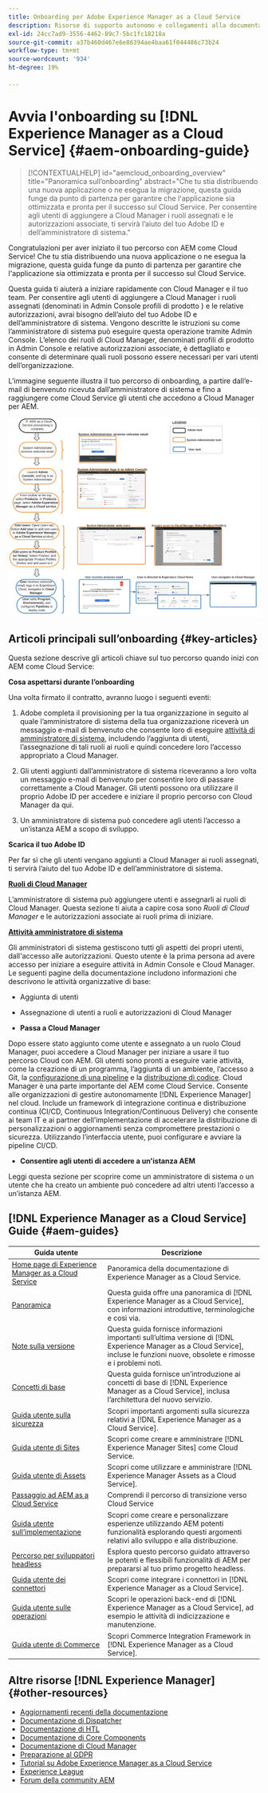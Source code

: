 ```yaml
---
title: Onboarding per Adobe Experience Manager as a Cloud Service
description: Risorse di supporto autonomo e collegamenti alla documentazione per l’onboarding di Adobe Experience Manager as a Cloud Service
exl-id: 24cc7ad9-3556-4462-89c7-5bc1fc18218a
source-git-commit: a37b460d467e6e86394ae4baa61f044486c73b24
workflow-type: tm+mt
source-wordcount: '934'
ht-degree: 19%

---
```


# Avvia l&#39;onboarding su [!DNL Experience Manager as a Cloud Service] {#aem-onboarding-guide}

>[!CONTEXTUALHELP]
>id="aemcloud_onboarding_overview"
>title="Panoramica sull’onboarding"
>abstract="Che tu stia distribuendo una nuova applicazione o ne esegua la migrazione, questa guida funge da punto di partenza per garantire che l&#39;applicazione sia ottimizzata e pronta per il successo sul Cloud Service. Per consentire agli utenti di aggiungere a Cloud Manager i ruoli assegnati e le autorizzazioni associate, ti servirà l’aiuto del tuo Adobe ID e dell’amministratore di sistema."

Congratulazioni per aver iniziato il tuo percorso con AEM come Cloud Service! Che tu stia distribuendo una nuova applicazione o ne esegua la migrazione, questa guida funge da punto di partenza per garantire che l&#39;applicazione sia ottimizzata e pronta per il successo sul Cloud Service.

Questa guida ti aiuterà a iniziare rapidamente con Cloud Manager e il tuo team. Per consentire agli utenti di aggiungere a Cloud Manager i ruoli assegnati (denominati in Admin Console profili di prodotto ) e le relative autorizzazioni, avrai bisogno dell’aiuto del tuo Adobe ID e dell’amministratore di sistema. Vengono descritte le istruzioni su come l’amministratore di sistema può eseguire questa operazione tramite Admin Console. L’elenco dei ruoli di Cloud Manager, denominati profili di prodotto in Admin Console e relative autorizzazioni associate, è dettagliato e consente di determinare quali ruoli possono essere necessari per vari utenti dell’organizzazione.

L’immagine seguente illustra il tuo percorso di onboarding, a partire dall’e-mail di benvenuto ricevuta dall’amministratore di sistema e fino a raggiungere come Cloud Service gli utenti che accedono a Cloud Manager per AEM.

![](/help/onboarding/what-is-required/assets/cust-journey.png)

## Articoli principali sull’onboarding {#key-articles}

Questa sezione descrive gli articoli chiave sul tuo percorso quando inizi con AEM come Cloud Service:

**Cosa aspettarsi durante l’onboarding**

Una volta firmato il contratto, avranno luogo i seguenti eventi:

1. Adobe completa il provisioning per la tua organizzazione in seguito al quale l’amministratore di sistema della tua organizzazione riceverà un messaggio e-mail di benvenuto che consente loro di eseguire [attività di amministratore di sistema](/help/onboarding/what-is-required/add-users-assign-cm-roles.md), includendo l’aggiunta di utenti, l’assegnazione di tali ruoli ai ruoli e quindi concedere loro l’accesso appropriato a Cloud Manager.

1. Gli utenti aggiunti dall’amministratore di sistema riceveranno a loro volta un messaggio e-mail di benvenuto per consentire loro di passare correttamente a Cloud Manager. Gli utenti possono ora utilizzare il proprio Adobe ID per accedere e iniziare il proprio percorso con Cloud Manager da qui.

1. Un amministratore di sistema può concedere agli utenti l’accesso a un’istanza AEM a scopo di sviluppo.

**Scarica il tuo Adobe ID**

Per far sì che gli utenti vengano aggiunti a Cloud Manager ai ruoli assegnati, ti servirà l’aiuto del tuo Adobe ID e dell’amministratore di sistema.

**[Ruoli di Cloud Manager](/help/onboarding/what-is-required/user-roles-permissions.md)**

L’amministratore di sistema può aggiungere utenti e assegnarli ai ruoli di Cloud Manager. Questa sezione ti aiuta a capire cosa sono *Ruoli di Cloud Manager* e le autorizzazioni associate ai ruoli prima di iniziare.

**[Attività amministratore di sistema](/help/onboarding/what-is-required/add-users-assign-cm-roles.md)**

Gli amministratori di sistema gestiscono tutti gli aspetti dei propri utenti, dall&#39;accesso alle autorizzazioni. Questo utente è la prima persona ad avere accesso per iniziare a eseguire attività in Admin Console e Cloud Manager.
Le seguenti pagine della documentazione includono informazioni che descrivono le attività organizzative di base:

* Aggiunta di utenti
* Assegnazione di utenti a ruoli e autorizzazioni di Cloud Manager

* **Passa a Cloud Manager**

Dopo essere stato aggiunto come utente e assegnato a un ruolo Cloud Manager, puoi accedere a Cloud Manager per iniziare a usare il tuo percorso Cloud con AEM. Gli utenti sono pronti a eseguire varie attività, come la creazione di un programma, l’aggiunta di un ambiente, l’accesso a Git, la [configurazione di una pipeline](/help/implementing/cloud-manager/configure-pipeline.md) e la [distribuzione di codice](/help/implementing/cloud-manager/deploy-code.md).
Cloud Manager è una parte importante del AEM come Cloud Service. Consente alle organizzazioni di gestire autonomamente [!DNL Experience Manager] nel cloud. Include un framework di integrazione continua e distribuzione continua (CI/CD, Continuous Integration/Continuous Delivery) che consente ai team IT e ai partner dell’implementazione di accelerare la distribuzione di personalizzazioni o aggiornamenti senza compromettere prestazioni o sicurezza. Utilizzando l’interfaccia utente, puoi configurare e avviare la pipeline CI/CD.

* **Consentire agli utenti di accedere a un&#39;istanza AEM**

Leggi questa sezione per scoprire come un amministratore di sistema o un utente che ha creato un ambiente può concedere ad altri utenti l’accesso a un’istanza AEM.

## [!DNL Experience Manager as a Cloud Service] Guide {#aem-guides}

| Guida utente | Descrizione |
|---|---|
| [Home page di Experience Manager as a Cloud Service](/help/landing/home.md) | Panoramica della documentazione di Experience Manager as a Cloud Service. |
| [Panoramica](/help/overview/home.md) | Questa guida offre una panoramica di [!DNL Experience Manager as a Cloud Service], con informazioni introduttive, terminologiche e così via. |
| [Note sulla versione](/help/release-notes/home.md) | Questa guida fornisce informazioni importanti sull’ultima versione di [!DNL Experience Manager as a Cloud Service], incluse le funzioni nuove, obsolete e rimosse e i problemi noti. |
| [Concetti di base](/help/core-concepts/home.md) | Questa guida fornisce un’introduzione ai concetti di base di [!DNL Experience Manager as a Cloud Service], inclusa l’architettura del nuovo servizio. |
| [Guida utente sulla sicurezza](/help/security/home.md) | Scopri importanti argomenti sulla sicurezza relativi a [!DNL Experience Manager as a Cloud Service]. |
| [Guida utente di Sites](/help/sites-cloud/home.md) | Scopri come creare e amministrare [!DNL Experience Manager Sites] come Cloud Service. |
| [Guida utente di Assets](/help/assets/home.md) | Scopri come utilizzare e amministrare [!DNL Experience Manager Assets as a Cloud Service]. |
| [Passaggio ad AEM as a Cloud Service](/help/move-to-cloud-service/home.md) | Comprendi il percorso di transizione verso Cloud Service |
| [Guida utente sull’implementazione](/help/implementing/home.md) | Scopri come creare e personalizzare esperienze utilizzando AEM potenti funzionalità esplorando questi argomenti relativi allo sviluppo e alla distribuzione. |
| [Percorso per sviluppatori headless](/help/journey-headless/developer/overview.md) | Esplora questo percorso guidato attraverso le potenti e flessibili funzionalità di AEM per prepararsi al tuo primo progetto headless. |
| [Guida utente dei connettori](/help/connectors/home.md) | Scopri come integrare i connettori in [!DNL Experience Manager as a Cloud Service]. |
| [Guida utente sulle operazioni](/help/operations/home.md) | Scopri le operazioni back-end di [!DNL Experience Manager as a Cloud Service], ad esempio le attività di indicizzazione e manutenzione. |
| [Guida utente di Commerce](/help/commerce-cloud/home.md) | Scopri Commerce Integration Framework in [!DNL Experience Manager as a Cloud Service]. |

## Altre risorse [!DNL Experience Manager] {#other-resources}

* [Aggiornamenti recenti della documentazione](https://helpx.adobe.com/it/experience-manager/documentation-updates.html#AEMasaCloudService)
* [Documentazione di Dispatcher](/help/implementing/dispatcher/overview.md)
* [Documentazione di HTL](https://experienceleague.adobe.com/docs/experience-manager-htl/using/overview.html?lang=it)
* [Documentazione di Core Components](https://experienceleague.adobe.com/docs/experience-manager-core-components/using/introduction.html?lang=it)
* [Documentazione di Cloud Manager](https://experienceleague.adobe.com/docs/experience-manager-cloud-service/onboarding/getting-access/cloud-service-programs/first-time-login.html)
* [Preparazione al GDPR](/help/compliance/data-privacy-and-protection-readiness/aem-readiness.md)
* [Tutorial su Adobe Experience Manager as a Cloud Service](https://experienceleague.adobe.com/docs/experience-manager-learn/cloud-service/overview.html?lang=it)
* [Experience League](https://guided.adobe.com/?promoid=K42KVXHD&amp;mv=other#solutions/experience-manager)
* [Forum della community AEM](https://forums.adobe.com/community/experience-cloud/marketing-cloud/experience-manager)
